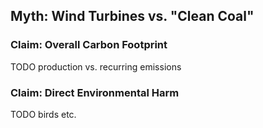 ## Myth: Wind Turbines vs. "Clean Coal"

### Claim: Overall Carbon Footprint

TODO production vs. recurring emissions

### Claim: Direct Environmental Harm

TODO birds etc.
